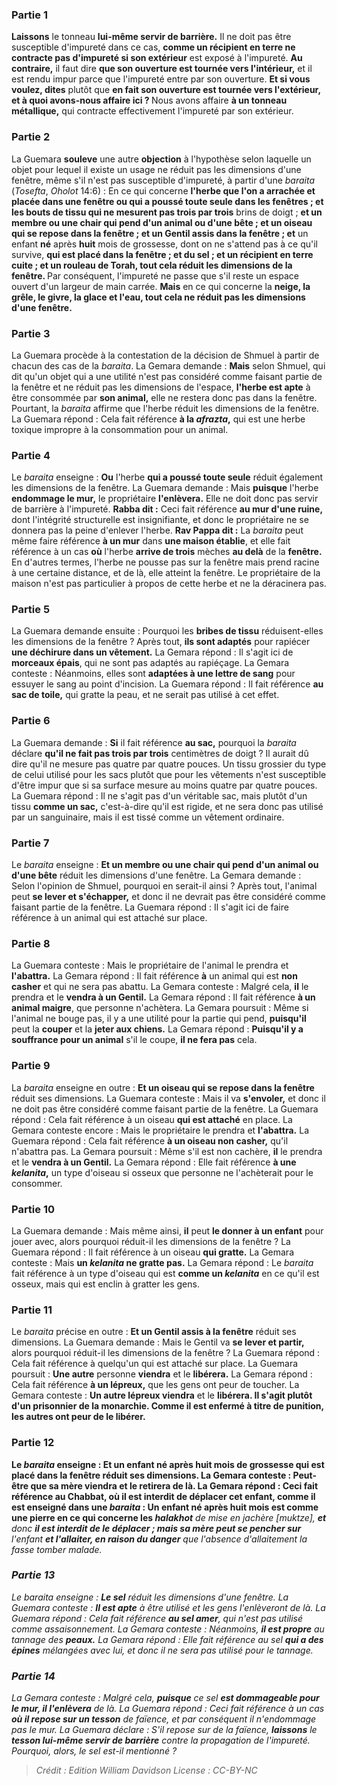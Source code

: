 
### Partie 1
<b>Laissons</b> le tonneau <b>lui-même servir de barrière.</b> Il ne doit pas être susceptible d'impureté dans ce cas, <b>comme un récipient en terre ne contracte pas d'impureté si son extérieur</b> est exposé à l'impureté. <b>Au contraire,</b> il faut dire <b>que son ouverture est tournée vers l'intérieur,</b> et il est rendu impur parce que l'impureté entre par son ouverture. <b>Et si vous voulez, dites</b> plutôt que <b>en fait son ouverture est tournée vers l'extérieur, et à quoi avons-nous affaire ici ? </b> Nous avons affaire <b>à un tonneau métallique,</b> qui contracte effectivement l'impureté par son extérieur.

### Partie 2
La Guemara <b>souleve</b> une autre <b>objection</b> à l'hypothèse selon laquelle un objet pour lequel il existe un usage ne réduit pas les dimensions d'une fenêtre, même s'il n'est pas susceptible d'impureté, à partir d'une <i>baraita</i> (<i>Tosefta</i>, <i>Oholot</i> 14:6) : En ce qui concerne <b>l'herbe que l'on a arrachée et placée dans une fenêtre ou qui a poussé toute seule dans les fenêtres ; et les bouts de tissu qui ne mesurent pas trois par trois</b> brins de doigt ; <b>et un membre ou une chair qui pend d'un animal ou d'une bête ; et un oiseau qui se repose dans la fenêtre ; et un Gentil assis dans la fenêtre ; et</b> un enfant <b>né</b> après <b>huit</b> mois de grossesse, dont on ne s'attend pas à ce qu'il survive, <b>qui est placé dans la fenêtre ; et du sel ; et un récipient en terre cuite ; et un rouleau de Torah, tout cela réduit les dimensions de la fenêtre. </b> Par conséquent, l'impureté ne passe que s'il reste un espace ouvert d'un largeur de main carrée. <b>Mais</b> en ce qui concerne la <b>neige, la grêle, le givre, la glace et l'eau, tout cela ne réduit pas les dimensions d'une fenêtre.</b>

### Partie 3
La Guemara procède à la contestation de la décision de Shmuel à partir de chacun des cas de la <i>baraita</i>. La Gemara demande : <b>Mais</b> selon Shmuel, qui dit qu'un objet qui a une utilité n'est pas considéré comme faisant partie de la fenêtre et ne réduit pas les dimensions de l'espace, <b>l'herbe est apte</b> à être consommée par <b>son animal,</b> elle ne restera donc pas dans la fenêtre. Pourtant, la <i>baraita</i> affirme que l'herbe réduit les dimensions de la fenêtre. La Guemara répond : Cela fait référence <b>à la <i>afrazta</i>,</b> qui est une herbe toxique impropre à la consommation pour un animal.

### Partie 4
Le <i>baraita</i> enseigne : <b>Ou</b> l'herbe <b>qui a poussé toute seule</b> réduit également les dimensions de la fenêtre. La Guemara demande : Mais <b>puisque</b> l'herbe <b>endommage le mur,</b> le propriétaire <b>l'enlèvera.</b> Elle ne doit donc pas servir de barrière à l'impureté. <b>Rabba dit :</b> Ceci fait référence <b>au mur d'une ruine,</b> dont l'intégrité structurelle est insignifiante, et donc le propriétaire ne se donnera pas la peine d'enlever l'herbe. <b>Rav Pappa dit :</b> La <i>baraita</i> peut même faire référence <b>à un mur</b> dans <b>une maison établie</b>, et elle fait référence à un cas <b>où</b> l'herbe <b>arrive de trois</b> mèches <b>au delà</b> de la <b>fenêtre.</b> En d'autres termes, l'herbe ne pousse pas sur la fenêtre mais prend racine à une certaine distance, et de là, elle atteint la fenêtre. Le propriétaire de la maison n'est pas particulier à propos de cette herbe et ne la déracinera pas.

### Partie 5
La Guemara demande ensuite : Pourquoi les <b>bribes de tissu</b> réduisent-elles les dimensions de la fenêtre ? Après tout, <b>ils sont adaptés</b> pour rapiécer <b>une déchirure dans un vêtement.</b> La Gemara répond : Il s'agit ici de <b>morceaux épais</b>, qui ne sont pas adaptés au rapiéçage. La Gemara conteste : Néanmoins, elles sont <b>adaptées à une lettre de sang</b> pour essuyer le sang au point d'incision. La Guemara répond : Il fait référence <b>au sac de toile,</b> qui gratte la peau, et ne serait pas utilisé à cet effet.

### Partie 6
La Guemara demande : <b>Si</b> il fait référence <b>au sac,</b> pourquoi la <i>baraita</i> déclare <b>qu'il ne fait pas trois par trois</b> centimètres de doigt ? Il aurait dû dire qu'il ne mesure pas quatre par quatre</b> pouces. Un tissu grossier du type de celui utilisé pour les sacs plutôt que pour les vêtements n'est susceptible d'être impur que si sa surface mesure au moins quatre par quatre pouces. La Guemara répond : Il ne s'agit pas d'un véritable sac, mais plutôt d'un tissu <b>comme un sac,</b> c'est-à-dire qu'il est rigide, et ne sera donc pas utilisé par un sanguinaire, mais il est tissé comme un vêtement ordinaire.

### Partie 7
Le <i>baraita</i> enseigne : <b>Et un membre ou une chair qui pend d'un animal ou d'une bête</b> réduit les dimensions d'une fenêtre. La Gemara demande : Selon l'opinion de Shmuel, pourquoi en serait-il ainsi ? Après tout, l'animal peut <b>se lever et s'échapper,</b> et donc il ne devrait pas être considéré comme faisant partie de la fenêtre. La Guemara répond : Il s'agit ici de faire référence à un animal qui est attaché sur place.

### Partie 8
La Guemara conteste : Mais le propriétaire de l'animal le prendra et <b>l'abattra.</b> La Gemara répond : Il fait référence <b>à</b> un animal qui est <b>non casher</b> et qui ne sera pas abattu. La Gemara conteste : Malgré cela, <b>il</b> le prendra et le <b>vendra à un Gentil.</b> La Gemara répond : Il fait référence <b>à un animal maigre</b>, que personne n'achètera. La Gemara poursuit : Même si l'animal ne bouge pas, il y a une utilité pour la partie qui pend, <b>puisqu'il</b> peut la <b>couper</b> et la <b>jeter aux chiens.</b> La Gemara répond : <b>Puisqu'il y a souffrance pour un animal</b> s'il le coupe, <b>il ne fera pas</b> cela.

### Partie 9
La <i>baraita</i> enseigne en outre : <b>Et un oiseau qui se repose dans la fenêtre</b> réduit ses dimensions. La Guemara conteste : Mais il va <b>s'envoler,</b> et donc il ne doit pas être considéré comme faisant partie de la fenêtre. La Guemara répond : Cela fait référence à un oiseau <b>qui est attaché</b> en place. La Gemara conteste encore : Mais le propriétaire le prendra et <b>l'abattra.</b> La Guemara répond : Cela fait référence <b>à un oiseau non casher,</b> qu'il n'abattra pas. La Gemara poursuit : Même s'il est non cachère, <b>il</b> le prendra et le <b>vendra à un Gentil.</b> La Gemara répond : Elle fait référence <b>à une <i>kelanita</i>,</b> un type d'oiseau si osseux que personne ne l'achèterait pour le consommer.

### Partie 10
La Guemara demande : Mais même ainsi, <b>il</b> peut <b>le donner à un enfant</b> pour jouer avec, alors pourquoi réduit-il les dimensions de la fenêtre ? La Guemara répond : Il fait référence à un oiseau <b>qui gratte.</b> La Gemara conteste : Mais <b>un <i>kelanita</i> ne gratte pas.</b> La Gemara répond : Le <i>baraita</i> fait référence à un type d'oiseau qui est <b>comme un <i>kelanita</i></b> en ce qu'il est osseux, mais qui est enclin à gratter les gens.

### Partie 11
Le <i>baraita</i> précise en outre : <b>Et un Gentil assis à la fenêtre</b> réduit ses dimensions. La Guemara demande : Mais le Gentil va <b>se lever et partir,</b> alors pourquoi réduit-il les dimensions de la fenêtre ? La Guemara répond : Cela fait référence à quelqu'un qui est attaché sur place. La Guemara poursuit : <b>Une autre</b> personne <b>viendra</b> et le <b>libérera.</b> La Gemara répond : Cela fait référence <b>à un lépreux,</b> que les gens ont peur de toucher. La Gemara conteste : <b>Un autre lépreux viendra</b> et le <b>libérera. Il s'agit plutôt <b>d'un prisonnier de la monarchie.</b> Comme il est enfermé à titre de punition, les autres ont peur de le libérer.

### Partie 12
Le <i>baraita</i> enseigne : <b>Et</b> un enfant <b>né</b> après <b>huit</b> mois de grossesse <b>qui est placé dans la fenêtre</b> réduit ses dimensions. La Gemara conteste : Peut-être que <b>sa mère viendra et le retirera</b> de là. La Gemara répond : Ceci fait référence <b>au Chabbat,</b> où il est interdit de déplacer cet enfant, <b>comme il est enseigné</b> dans une <i>baraita</i> : Un enfant <b>né</b> après <b>huit</b> mois <b>est comme une pierre</b> en ce qui concerne les <i>halakhot</b> de mise en jachère [<i>muktze</i>], <b>et</b> donc <b>il est interdit de le déplacer ; mais sa mère peut se pencher sur</b> l'enfant <b>et l'allaiter, en raison du danger</b> que l'absence d'allaitement la fasse tomber malade.

### Partie 13
Le <i>baraita</i> enseigne : <b>Le sel</b> réduit les dimensions d'une fenêtre. La Guemara conteste : <b>Il est apte</b> à être utilisé et les gens l'enlèveront de là. La Guemara répond : Cela fait référence <b>au sel amer</b>, qui n'est pas utilisé comme assaisonnement. La Gemara conteste : Néanmoins, <b>il est propre</b> au tannage des <b>peaux.</b> La Gemara répond : Elle fait référence au sel <b>qui a des épines</b> mélangées avec lui, et donc il ne sera pas utilisé pour le tannage.

### Partie 14
La Gemara conteste : Malgré cela, <b>puisque</b> ce sel <b>est dommageable pour le mur, il l'enlèvera</b> de là. La Guemara répond : Ceci fait référence à un cas <b>où il repose sur un tesson</b> de faïence, et par conséquent il n'endommage pas le mur. La Guemara déclare : S'il repose sur de la faïence, <b>laissons</b> le <b>tesson lui-même servir de barrière</b> contre la propagation de l'impureté. Pourquoi, alors, le sel est-il mentionné ?

>Crédit : Edition William Davidson
>License : CC-BY-NC